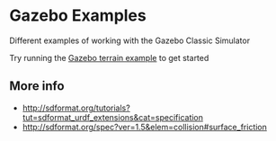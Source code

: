 # Gazebo Examples

Different examples of working with the Gazebo Classic Simulator

Try running the [Gazebo terrain example](terrain_example/README.md) to get started


## More info

- http://sdformat.org/tutorials?tut=sdformat_urdf_extensions&cat=specification
- http://sdformat.org/spec?ver=1.5&elem=collision#surface_friction